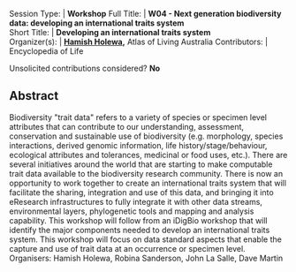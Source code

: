 

Session Type: | **Workshop**
Full Title:   | **W04 - Next generation biodiversity data: developing an international traits system**  
Short Title:  | **Developing an international traits system**  
Organizer(s): | **[Hamish Holewa](mailto:hamish.holewa@csiro.au),**  Atlas of Living Australia
Contributors: | Encyclopedia of Life

Unsolicited contributions considered?  **No**

<!--
**How many 80-minute sessions are you requesting?** 2
Technical Requirements: | Computer presentation support 
-->

## Abstract  

Biodiversity "trait data" refers to a variety of species or specimen level attributes that can contribute to our understanding, assessment, conservation and sustainable use of biodiversity (e.g. morphology, species interactions, derived genomic information, life history/stage/behaviour, ecological attributes and tolerances, medicinal or food uses, etc.). There are several initiatives around the world that are starting to make computable trait data available to the biodiversity research community. There is now an opportunity to work together to create an international traits system that will facilitate the sharing, integration and use of this data, and bringing it into eResearch infrastructures to fully integrate it with other data streams, environmental layers, phylogenetic tools and mapping and analysis capability. This workshop will follow from an iDigBio workshop that will identify the major components needed to develop an international traits system. This workshop will focus on data standard aspects that enable the capture and use of trait data at an occurrence or specimen level. Organisers: Hamish Holewa, Robina Sanderson, John La Salle, Dave Martin

